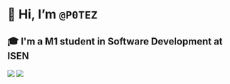 # 👋 Hi, I’m `@P0TEZ`

## 🎓 I'm a M1 student in Software Development at ISEN


<img align="center" src="https://github-readme-stats.vercel.app/api/top-langs?username=P0TEZ&show_icons=true&locale=en&theme=dracula&background=ffffff00&layout=donut-vertical"/>
<img  align="center" src="https://github-readme-streak-stats.herokuapp.com/?user=P0TEZ&theme=dracula&background=ffffff00&date_format=M%20j%5B%2C%20Y%5D"/>
